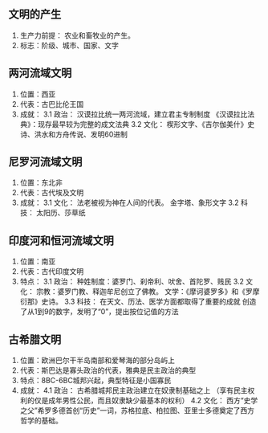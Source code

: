 ## 文明的产生
1. 生产力前提：
	农业和畜牧业的产生。
2. 标志：阶级、城市、国家、文字

## 两河流域文明
1. 位置：西亚
2. 代表：古巴比伦王国
3. 成就：
	3.1 政治：
		汉谟拉比统一两河流域，建立君主专制制度
		《汉谟拉比法典》：现存最早较为完整的成文法典
	3.2 文化：
		楔形文字、《吉尔伽美什》史诗、洪水和方舟传说、发明60进制
## 尼罗河流域文明
1. 位置：东北非
2. 代表：古代埃及文明
3. 成就：
	3.1 文化：
		法老被视为神在人间的代表。
		金字塔、象形文字
	 3.2 科技：
		太阳历、莎草纸
## 印度河和恒河流域文明
1. 位置：南亚
2. 代表：古代印度文明
3. 特点：
	3.1 政治：
		种姓制度：婆罗门、刹帝利、吠舍、首陀罗、贱民
	3.2 文化：
		宗教：婆罗门教、释迦牟尼创立了佛教。
		文学：《摩诃婆罗多》和《罗摩衍那》史诗。
	 3.3 科技：
	 	在天文、历法、医学方面都取得了重要的成就
	  	创造了从1到9的数字，发明了“0”，提出按位记值的方法
## 古希腊文明
1. 位置：欧洲巴尔干半岛南部和爱琴海的部分岛屿上
2. 代表：斯巴达是寡头政治的代表，雅典是民主政治的典型
3. 特点：8BC-6BC城邦兴起，典型特征是小国寡民
4. 成就：
	4.1 政治：
		古希腊城邦民主政治建立在奴隶制基础之上 
	   （享有民主权利的仅是成年男性公民，而且奴隶缺少最基本的权利）
   	4.2 文化：
	  	西方“史学之父”希罗多德首创“历史”一词，苏格拉底、柏拉图、亚里士多德奠定了西方哲学的基础。